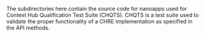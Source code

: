 The subdirectories here contain the source code for nanoapps used for Context
Hub Qualification Test Suite (CHQTS). CHQTS is a test suite used to validate
the proper functionality of a CHRE implementation as specified in the API
methods.
